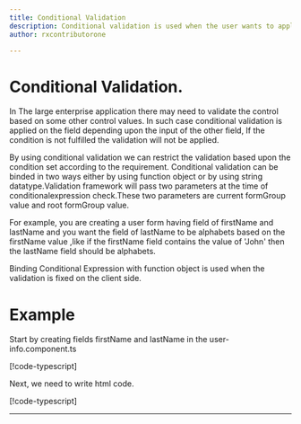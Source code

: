 ```yaml
---
title: Conditional Validation  
description: Conditional validation is used when the user wants to apply validation on the field depending upon the condition of some other field
author: rxcontributorone

---     
```


# Conditional Validation.
In The large enterprise application there may need to validate the control based on some other control values. In such case conditional validation is applied on the field depending upon the input of the other field, If the condition is not fulfilled the validation will not be applied.  
 
By using conditional validation we can restrict the validation based upon the condition set according to the requirement. Conditional validation can be binded in two ways either by using function object or by using string datatype.Validation framework will pass two parameters at the time of conditionalexpression check.These two parameters are current formGroup value and root formGroup value.

For example, you are creating a user form having field of firstName and lastName and you want the field of lastName to be alphabets based on the firstName value ,like if the firstName field contains the value of 'John' then the lastName field should be alphabets.

Binding Conditional Expression with function object is used when the validation is fixed on the client side.

# Example
Start by creating fields firstName and lastName in the user-info.component.ts

[!code-typescript[](\app\conditional-validation\conditional-validation.ts)]

Next, we need to write html code.

[!code-typescript[](\app\conditional-validation\conditional-validation.html)]

***